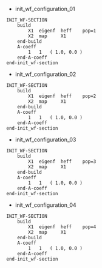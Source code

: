 * init_wf_configuration_01
```
INIT_WF-SECTION
	build
		X1	eigenf	heff	pop=1
		X2	map		X1
	end-build
	A-coeff
		1	1	( 1.0, 0.0 )
	end-A-coeff
end-init_wf-section
```
* init_wf_configuration_02
```
INIT_WF-SECTION
	build
		X1	eigenf	heff	pop=2
		X2	map		X1
	end-build
	A-coeff
		1	1	( 1.0, 0.0 )
	end-A-coeff
end-init_wf-section
```
* init_wf_configuration_03
```
INIT_WF-SECTION
	build
		X1	eigenf	heff	pop=3
		X2	map		X1
	end-build
	A-coeff
		1	1	( 1.0, 0.0 )
	end-A-coeff
end-init_wf-section
```
* init_wf_configuration_04
```
INIT_WF-SECTION
	build
		X1	eigenf	heff	pop=4
		X2	map		X1
	end-build
	A-coeff
		1	1	( 1.0, 0.0 )
	end-A-coeff
end-init_wf-section
```



